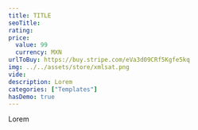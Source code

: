 ```yaml
---
title: TITLE
seoTitle:
rating:
price:
  value: 99
  currency: MXN
urlToBuy: https://buy.stripe.com/eVa3d09CRf5Kgfe5kq
img: ../../assets/store/xmlsat.png
vide: 
description: Lorem
categories: ["Templates"]
hasDemo: true
---
```

Lorem